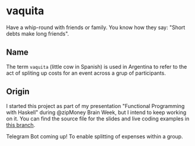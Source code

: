 # vaquita
Have a whip-round with friends or family. You know how they say: "Short debts make long friends".

## Name
The term `vaquita` (little cow in Spanish) is used in Argentina to refer to the act of spliting up costs for an event across a grup of participants.

## Origin
I started this project as part of my presentation "Functional Programming with Haskell" during @zipMoney Brain Week,
but I intend to keep working on it. You can find the source file for the slides and live coding examples in [this branch](https://github.com/ktonga/vaquita/tree/zip-brain-week).  

Telegram Bot coming up! To enable splitting of expenses within a group.
